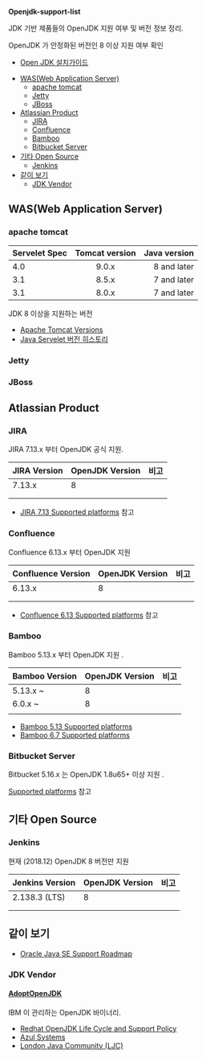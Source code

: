 **Openjdk-support-list**

JDK 기반 제품들의 OpenJDK 지원 여부 및 버전 정보 정리.

OpenJDK 가 안정화된 버전인 8 이상 지원 여부 확인

* [Open JDK 설치가이드](jdk-installation.md)

- [WAS(Web Application Server)](#wasweb-application-server)
    - [apache tomcat](#apache-tomcat)
    - [Jetty](#jetty)
    - [JBoss](#jboss)
- [Atlassian Product](#atlassian-product)
    - [JIRA](#jira)
    - [Confluence](#confluence)
    - [Bamboo](#bamboo)
    - [Bitbucket Server](#bitbucket-server)
- [기타 Open Source](#기타-open-source)
    - [Jenkins](#jenkins)
- [같이 보기](#같이-보기)
    - [JDK Vendor](#jdk-vendor)

## WAS(Web Application Server)

### apache tomcat

| Servelet Spec | Tomcat version| Java version  |
| ------------- |:-------------:| -----:|
| 4.0            | 9.0.x | 8 and later |
| 3.1      | 8.5.x | 7 and later |
| 3.1      | 8.0.x | 7 and later |

JDK 8 이상을 지원하는 버전

* [Apache Tomcat Versions](http://tomcat.apache.org/whichversion.html)
* [Java Servelet 버전 히스토리](https://en.wikipedia.org/wiki/Java_servlet#History)

### Jetty

### JBoss


## Atlassian Product


### JIRA



JIRA 7.13.x 부터 OpenJDK 공식 지원.

| JIRA Version | OpenJDK Version | 비고 |
| ------------ | --------------- | ---- |
| 7.13.x       | 8               |      |
|              |                 |      |
|              |                 |      |

* [JIRA 7.13 Supported platforms](https://confluence.atlassian.com/adminjiraserver/supported-platforms-938846830.html) 참고


### Confluence

Confluence 6.13.x 부터 OpenJDK 지원



| Confluence Version | OpenJDK Version | 비고 |
| ------------------ | --------------- | ---- |
| 6.13.x             | 8               |      |
|                    |                 |      |
|                    |                 |      |



* [Confluence 6.13 Supported platforms](https://confluence.atlassian.com/doc/supported-platforms-207488198.html) 참고

 

### Bamboo

Bamboo 5.13.x 부터 OpenJDK 지원 .



| Bamboo Version | OpenJDK Version | 비고 |
| -------------- | --------------- | ---- |
| 5.13.x ~       | 8               |      |
| 6.0.x ~        | 8               |      |
|                |                 |      |



* [Bamboo 5.13 Supported platforms](https://confluence.atlassian.com/bamboo0513/supported-platforms-857079483.html)
* [Bamboo 6.7 Supported platforms](https://confluence.atlassian.com/bamboo/supported-platforms-289276764.html)



### Bitbucket Server

Bitbucket 5.16.x 는 OpenJDK 1.8u65+ 이상 지원 .

[Supported platforms](https://confluence.atlassian.com/bitbucketserver/supported-platforms-776640981.html) 참고



## 기타 Open Source

### Jenkins



현재 (2018.12) OpenJDK 8 버전만 지원

| Jenkins Version | OpenJDK Version | 비고 |
| --------------- | --------------- | ---- |
| 2.138.3 (LTS)   | 8               |      |
|                 |                 |      |
|                 |                 |      |


## 같이 보기

* [Oracle Java SE Support Roadmap](https://www.oracle.com/technetwork/java/java-se-support-roadmap.html)

### JDK Vendor

#### [AdoptOpenJDK](https://adoptopenjdk.net/)
  
IBM 이 관리하는 OpenJDK 바이너리.

* [Redhat OpenJDK Life Cycle and Support Policy](https://access.redhat.com/articles/1299013)
* [Azul Systems](https://www.azul.com/products/zulu-and-zulu-enterprise/)
* [London Java Community (LJC)](https://www.infoq.com/news/2018/03/AdoptOpenJDKMar18)
